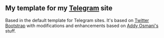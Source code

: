 ## My template for my [Telegram](https://telegr.am) site

Based in the default template for Telegram sites.  It's based on 
[Twitter Bootstrap](http://twitter.github.com/bootstrap/) with modifications
and enhancements based on [Addy Osmani's](http://addyosmani.github.com/jquery-ui-bootstrap/) stuff.
